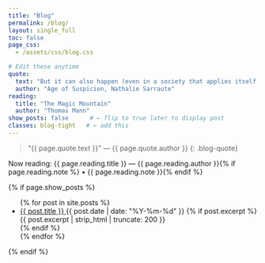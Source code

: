 ```yaml
---
title: "Blog"
permalink: /blog/
layout: single_full
toc: false
page_css:
  - /assets/css/blog.css

# Edit these anytime
quote:
  text: "But it can also happen (even in a society that applies itself to being the fairest and best designed for assuring the harmonious development of all its members: this may be stated as a certainty without any risk of being mistaken) that isolated, maladjusted, lonely individuals, morbidly attached to their childhood, withdrawn into themselves and cultivating a more or less conscious taste for a certain form of defeat, by giving in to an apparently useless obsession, succeed in digging up and laying bare a fragment of reality that is still unknown."
  author: "Age of Suspicion, Nathalie Sarraute"
reading:
  title: "The Magic Mountain"
  author: "Thomas Mann"
show_posts: false      # ← flip to true later to display post
classes: blog-tight   # ← add this
---
```


<!-- Top quote (compact) -->
> “{{ page.quote.text }}”
> <span class="blog-quote__author">— {{ page.quote.author }}</span>
{: .blog-quote}

<!-- Now reading (single line) -->
<div class="now-reading now-reading--inline">
  <span class="now-reading__label">Now reading:</span>
  <span class="now-reading__text">
    {{ page.reading.title }} — {{ page.reading.author }}{% if page.reading.note %} • {{ page.reading.note }}{% endif %}
  </span>
</div>


{% if page.show_posts %}
<ul class="blog-list">
{% for post in site.posts %}
  <li class="blog-item">
    <a class="blog-link" href="{{ post.url | relative_url }}">
      <span class="blog-title">{{ post.title }}</span>
    </a>
    <span class="blog-meta">{{ post.date | date: "%Y-%m-%d" }}</span>
    {% if post.excerpt %}
      <div class="blog-excerpt">{{ post.excerpt | strip_html | truncate: 200 }}</div>
    {% endif %}
  </li>
{% endfor %}
</ul>
{% endif %}
